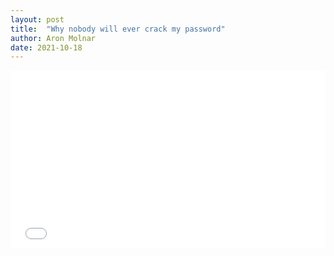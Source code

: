 ```yaml
---
layout: post
title:  "Why nobody will ever crack my password"
author: Aron Molnar
date: 2021-10-18
---
```


<div class="container" style="position: relative;width: 100%;height: 0;padding-bottom: 56.25%;">
<iframe src="//www.youtube.com/embed/BT94-f3zpFM" 
frameborder="0" allowfullscreen class="video" style="position: absolute;top: 0;left: 0;width: 100%;height: 100%;">
</iframe>
</div>